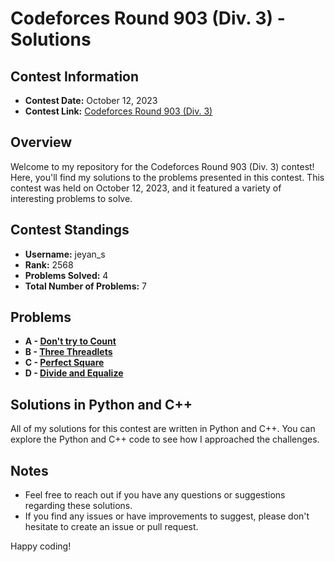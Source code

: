 # Codeforces Round 903 (Div. 3) - Solutions

## Contest Information

- **Contest Date:** October 12, 2023
- **Contest Link:** [Codeforces Round 903 (Div. 3)](https://codeforces.com/contest/1886)

## Overview

Welcome to my repository for the Codeforces Round 903 (Div. 3) contest! Here, you'll find my solutions to the problems presented in this contest. This contest was held on October 12, 2023, and it featured a variety of interesting problems to solve.

## Contest Standings

- **Username:** jeyan_s
- **Rank:** 2568
- **Problems Solved:** 4
- **Total Number of Problems:** 7

## Problems

- **A - [Don't try to Count](https://codeforces.com/contest/1881/problem/A)**
- **B - [Three Threadlets](https://codeforces.com/contest/1881/problem/B)**
- **C - [Perfect Square](https://codeforces.com/contest/1881/problem/C)**
- **D - [Divide and Equalize](https://codeforces.com/contest/1881/problem/D)**
  

## Solutions in Python and C++

All of my solutions for this contest are written in Python and C++. You can explore the Python and C++ code to see how I approached the challenges.

## Notes

- Feel free to reach out if you have any questions or suggestions regarding these solutions.
- If you find any issues or have improvements to suggest, please don't hesitate to create an issue or pull request.

Happy coding!
